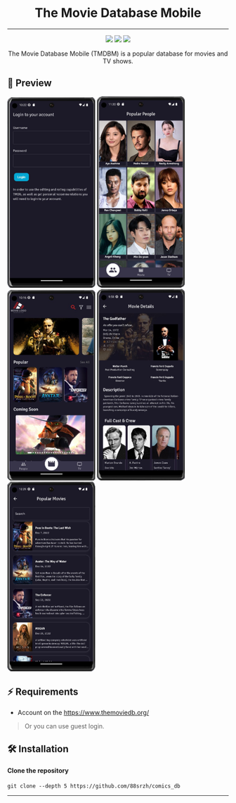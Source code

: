 <h1 align="center">The Movie Database Mobile</h1>

---

[//]: # '<h4 align="center">'
[//]: # '<a name="install">Install</a>'
[//]: # "·"
[//]: # '<a href="">Docs</a>'
[//]: # "</h4>"

<p align="center">
    <img src="https://img.shields.io/github/last-commit/88srzh/comics_db?color=%237DC2E8&logo=GitHub" />
    <img src="https://img.shields.io/github/repo-size/88srzh/comics_db?color=%23F097A1&logo=Github" />
    <img src="https://img.shields.io/github/license/88srzh/comics_db?color=%23C9A8EF" />

[//]: # "number of lines doesn't work, try when it will be fix"
[//]: # '<img src="https://img.shields.io/tokei/lines/githubtp/88srzh/comics_db?color=%23EED49F">'

</p>

<p align="center">The Movie Database Mobile (TMDBM) is a popular database for movies and TV shows.</p>

## 🌟 Preview

<p>
<img src="https://raw.githubusercontent.com/88srzh/comics_db/main/images/readme/Screenshot_133_edit.png" alt="login" width="200">
<img src="https://raw.githubusercontent.com/88srzh/comics_db/main/images/readme/Screenshot_129_edit.png" alt="popular people" width="200">
<img src="https://raw.githubusercontent.com/88srzh/comics_db/main/images/readme/Screenshot_128_edit.png" alt="all movies" width="200">
<img src="https://raw.githubusercontent.com/88srzh/comics_db/main/images/readme/Screenshot_131_edit.png" alt="movie details" width="200">
<img src="https://raw.githubusercontent.com/88srzh/comics_db/main/images/readme/Screenshot_134_edit.png" alt="movies list" width="200">
</p>

[//]: # "## ✨ Features"

## ⚡ Requirements

- Account on the https://www.themoviedb.org/

> Or you can use guest login.

## 🛠️ Installation

#### Clone the repository

```shell
git clone --depth 5 https://github.com/88srzh/comics_db
```

---
